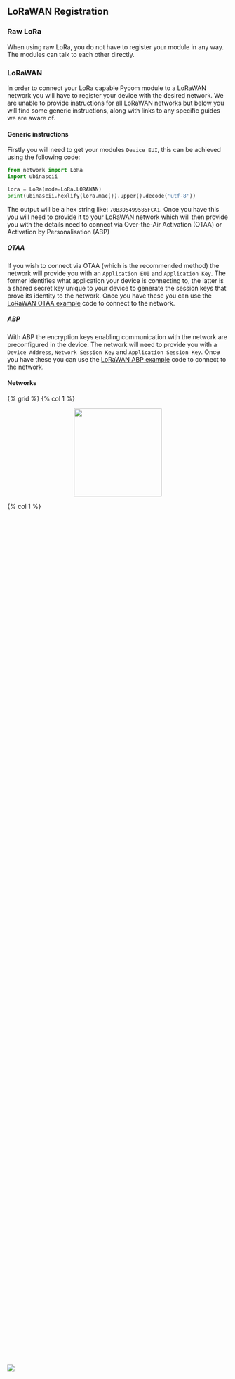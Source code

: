 ## LoRaWAN Registration

### Raw LoRa
When using raw LoRa, you do not have to register your module in any way. The
modules can talk to each other directly.

### LoRaWAN
In order to connect your LoRa capable Pycom module to a LoRaWAN network you will
have to register your device with the desired network. We are unable to provide
instructions for all LoRaWAN networks but below you will find some generic
instructions, along with links to any specific guides we are aware of.

#### Generic instructions

Firstly you will need to get your modules `Device EUI`, this can be achieved
using the following code:

```python
from network import LoRa
import ubinascii

lora = LoRa(mode=LoRa.LORAWAN)
print(ubinascii.hexlify(lora.mac()).upper().decode('utf-8'))
```

The output will be a hex string like: `70B3D5499585FCA1`. Once you have this
you will need to provide it to your LoRaWAN network which will then provide you
with the details need to connect via Over-the-Air Activation (OTAA) or
Activation by Personalisation (ABP)

##### OTAA
If you wish to connect via OTAA (which is the recommended method) the network
will provide you with an `Application EUI` and `Application Key`. The former
identifies what application your device is connecting to, the latter is a shared
secret key unique to your device to generate the session keys that prove its
identity to the network. Once you have these you can use the
[LoRaWAN OTAA example](/chapter/tutorials/lora/lorawan-otaa.md) code to connect to
the network.

##### ABP
With ABP the encryption keys enabling communication with the network are
preconfigured in the device. The network will need to provide you with a
`Device Address`, `Network Session Key` and `Application Session Key`. Once you
have these you can use the
[LoRaWAN ABP example](/chapter/tutorials/lora/lorawan-abp.md) code to connect to
the network.

#### Networks

{% grid %}
  {% col 1 %}<a href="lora/ttn.md"><p align="center"><img src ="./lora/img/ttn.png" height="200"></p></a>
  {% col 1 %}<div class="wrapper" style="height:100%; display:flex; align-items:center;"><a href="lora/objenious.md"><img src ="./lora/img/objenious.jpg"></a></div>
{% endgrid %}

{% hint style='tip' %}
If you cannot find your favourite LoRaWAN network in the list above, please
consider writing a tutorial for how to connect a Pycom module with it and
contribute it to this documentation via a [GitHub pull request](https://github.com/pycom/pycom-documentation).
{% endhint %}
